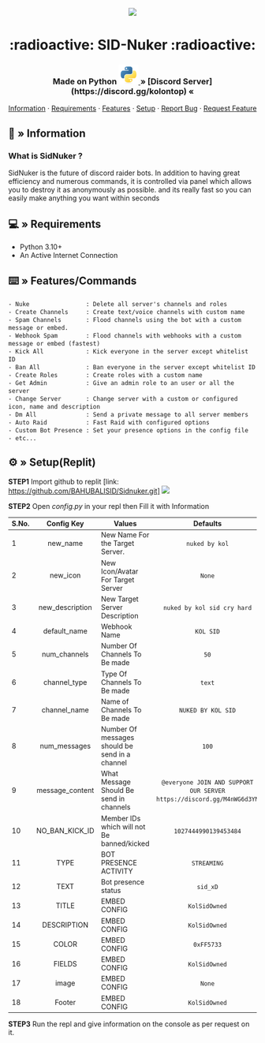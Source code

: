 <p align="center">
    <img src="https://cdn.discordapp.com/icons/1217116527308963901/a_a69a3d18d6dea267b5de7bfa7d007f17.gif">
</p>
<h1 align="center">
    :radioactive: SID-Nuker :radioactive:
</h1>
<h3 align="center"> Made on Python <a href="https://www.python.org" target="_blank" rel="noreferrer"> <img src="https://raw.githubusercontent.com/devicons/devicon/master/icons/python/python-original.svg" alt="python" width="40" height="40"/> </a>
» [Discord Server](https://discord.gg/kolontop) «
</h3>
<p align="center">
    <a href="https://github.com/BAHUBALISID/Sidnuker/blob/master/README.md#Information" target="blank">Information</a>
    ·
    <a href="https://github.com/BAHUBALISID/Sidnuker/blob/master/README.md#Requirements" target="blank">Requirements</a>
    ·
    <a href="https://github.com/BAHUBALISID/Sidnuker/blob/master/README.md#Features" target="blank">Features</a>
    ·
    <a href="https://github.com/BAHUBALISID/Sidnuker/blob/master/README.md#Setup-Replit">Setup</a>
    ·
    <a href="https://github.com/BAHUBALISID/Sidnuker/issues/new/choose">Report Bug</a>
    ·
    <a href="https://github.com/BAHUBALISID/Sidnuker/issues/new/choose">Request Feature</a>
</p>

## <a id="Information"></a>💬 » Information
### What is SidNuker ? 
SidNuker is the future of discord raider bots. In addition to having great efficiency and numerous commands, it is controlled via panel which allows you to destroy it as anonymously as possible. and its really fast so you can easily make anything you want within seconds

## <a id="Requirements"></a>💻 » Requirements
- Python 3.10+
- An Active Internet Connection

## <a id="Features"></a>⌨️ » Features/Commands 
```
- Nuke                : Delete all server's channels and roles
- Create Channels     : Create text/voice channels with custom name
- Spam Channels       : Flood channels using the bot with a custom message or embed.
- Webhook Spam        : Flood channels with webhooks with a custom message or embed (fastest)
- Kick All            : Kick everyone in the server except whitelist ID
- Ban All             : Ban everyone in the server except whitelist ID
- Create Roles        : Create roles with a custom name
- Get Admin           : Give an admin role to an user or all the server
- Change Server       : Change server with a custom or configured icon, name and description
- Dm All              : Send a private message to all server members
- Auto Raid           : Fast Raid with configured options
- Custom Bot Presence : Set your presence options in the config file
- etc...
```

## <a id="Setup Replit"></a>⚙️ » Setup(Replit)
**STEP1**
Import github to replit [link: https://github.com/BAHUBALISID/Sidnuker.git]
<img src="https://media.discordapp.net/attachments/1244225486599487649/1256651132999041174/image.png?ex=66818b11&is=66803991&hm=5dd50c7ac8feedd11900e63cdc448b45b616a52bc497036764b905e8c276cc5d&=&format=webp&quality=lossless&width=1024&height=468">

**STEP2**
Open _config.py_ in your repl then Fill it with Information

| S.No. | Config Key | Values | Defaults |
| - | :-: | - | :-: |
| 1 | new_name | New Name For the Target Server. | `nuked by kol` | 
| 2 | new_icon | New Icon/Avatar For Target Server | `None` |
| 3 | new_description | New Target Server Description | `nuked by kol sid cry hard` |
| 4 | default_name | Webhook Name | `KOL SID` | 
| 5 | num_channels | Number Of Channels To Be made | `50` |
| 6 | channel_type | Type Of Channels To Be made | `text` |
| 7 | channel_name | Name of Channels To Be made | `NUKED BY KOL SID` |
| 8 | num_messages | Number Of messages should be send in a channel | `100` |
| 9 | message_content | What Message Should Be send in channels | `@everyone JOIN AND SUPPORT OUR SERVER  https://discord.gg/M4nWG6d3YN` |
| 10 | NO_BAN_KICK_ID | Member IDs which will not Be banned/kicked | `1027444990139453484` |
| 11 | TYPE | BOT PRESENCE ACTIVITY | `STREAMING` |
| 12 | TEXT | Bot presence status | `sid_xD` |
| 13 | TITLE | EMBED CONFIG | `KolSidOwned` |
| 14 | DESCRIPTION | EMBED CONFIG | `KolSidOwned` |
| 15 | COLOR | EMBED CONFIG | `0xFF5733` |
| 16 | FIELDS | EMBED CONFIG | `KolSidOwned` |
| 17 | image | EMBED CONFIG | `None` |
| 18 | Footer | EMBED CONFIG | `KolSidOwned` |

**STEP3**
Run the repl and give information on the console as per request on it.